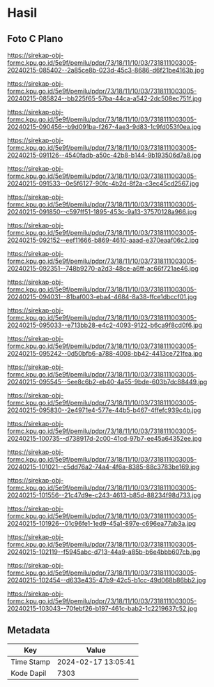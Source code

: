 # Hasil

## Foto C Plano

https://sirekap-obj-formc.kpu.go.id/5e9f/pemilu/pdpr/73/18/11/10/03/7318111003005-20240215-085402--2a85ce8b-023d-45c3-8686-d6f21be4163b.jpg

https://sirekap-obj-formc.kpu.go.id/5e9f/pemilu/pdpr/73/18/11/10/03/7318111003005-20240215-085824--bb225f65-57ba-44ca-a542-2dc508ec751f.jpg

https://sirekap-obj-formc.kpu.go.id/5e9f/pemilu/pdpr/73/18/11/10/03/7318111003005-20240215-090456--b9d091ba-f267-4ae3-9d83-1c9fd053f0ea.jpg

https://sirekap-obj-formc.kpu.go.id/5e9f/pemilu/pdpr/73/18/11/10/03/7318111003005-20240215-091126--4540fadb-a50c-42b8-b144-9b193506d7a8.jpg

https://sirekap-obj-formc.kpu.go.id/5e9f/pemilu/pdpr/73/18/11/10/03/7318111003005-20240215-091533--0e5f6127-90fc-4b2d-8f2a-c3ec45cd2567.jpg

https://sirekap-obj-formc.kpu.go.id/5e9f/pemilu/pdpr/73/18/11/10/03/7318111003005-20240215-091850--c597ff51-1895-453c-9a13-37570128a966.jpg

https://sirekap-obj-formc.kpu.go.id/5e9f/pemilu/pdpr/73/18/11/10/03/7318111003005-20240215-092152--eef11666-b869-4610-aaad-e370eaaf06c2.jpg

https://sirekap-obj-formc.kpu.go.id/5e9f/pemilu/pdpr/73/18/11/10/03/7318111003005-20240215-092351--748b9270-a2d3-48ce-a6ff-ac66f721ae46.jpg

https://sirekap-obj-formc.kpu.go.id/5e9f/pemilu/pdpr/73/18/11/10/03/7318111003005-20240215-094031--81baf003-eba4-4684-8a38-ffce1dbccf01.jpg

https://sirekap-obj-formc.kpu.go.id/5e9f/pemilu/pdpr/73/18/11/10/03/7318111003005-20240215-095033--e713bb28-e4c2-4093-9122-b6ca9f8cd0f6.jpg

https://sirekap-obj-formc.kpu.go.id/5e9f/pemilu/pdpr/73/18/11/10/03/7318111003005-20240215-095242--0d50bfb6-a788-4008-bb42-4413ce721fea.jpg

https://sirekap-obj-formc.kpu.go.id/5e9f/pemilu/pdpr/73/18/11/10/03/7318111003005-20240215-095545--5ee8c6b2-eb40-4a55-9bde-603b7dc88449.jpg

https://sirekap-obj-formc.kpu.go.id/5e9f/pemilu/pdpr/73/18/11/10/03/7318111003005-20240215-095830--2e4971e4-577e-44b5-b467-4ffefc939c4b.jpg

https://sirekap-obj-formc.kpu.go.id/5e9f/pemilu/pdpr/73/18/11/10/03/7318111003005-20240215-100735--d738917d-2c00-41cd-97b7-ee45a64352ee.jpg

https://sirekap-obj-formc.kpu.go.id/5e9f/pemilu/pdpr/73/18/11/10/03/7318111003005-20240215-101021--c5dd76a2-74a4-4f6a-8385-88c3783be169.jpg

https://sirekap-obj-formc.kpu.go.id/5e9f/pemilu/pdpr/73/18/11/10/03/7318111003005-20240215-101556--21c47d9e-c243-4613-b85d-88234f98d733.jpg

https://sirekap-obj-formc.kpu.go.id/5e9f/pemilu/pdpr/73/18/11/10/03/7318111003005-20240215-101926--01c96fe1-1ed9-45a1-897e-c696ea77ab3a.jpg

https://sirekap-obj-formc.kpu.go.id/5e9f/pemilu/pdpr/73/18/11/10/03/7318111003005-20240215-102119--f5945abc-d713-44a9-a85b-b6e4bbb607cb.jpg

https://sirekap-obj-formc.kpu.go.id/5e9f/pemilu/pdpr/73/18/11/10/03/7318111003005-20240215-102454--d633e435-47b9-42c5-b1cc-49d068b86bb2.jpg

https://sirekap-obj-formc.kpu.go.id/5e9f/pemilu/pdpr/73/18/11/10/03/7318111003005-20240215-103043--70febf26-b197-461c-bab2-1c2219637c52.jpg


## Metadata

| Key        | Value               |
| ---------- | ------------------- |
| Time Stamp | 2024-02-17 13:05:41 |
| Kode Dapil | 7303                |



